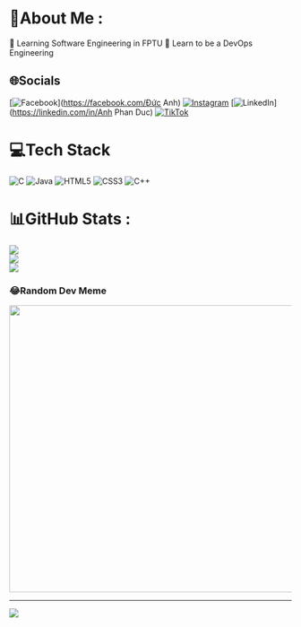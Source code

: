# 💫About Me :
🌴 Learning Software Engineering in FPTU
🔮 Learn to be a DevOps Engineering

## 🌐Socials
[![Facebook](https://img.shields.io/badge/Facebook-%231877F2.svg?logo=Facebook&logoColor=white)](https://facebook.com/Đức Anh) [![Instagram](https://img.shields.io/badge/Instagram-%23E4405F.svg?logo=Instagram&logoColor=white)](https://instagram.com/phanducanh912) [![LinkedIn](https://img.shields.io/badge/LinkedIn-%230077B5.svg?logo=linkedin&logoColor=white)](https://linkedin.com/in/Anh Phan Duc) [![TikTok](https://img.shields.io/badge/TikTok-%23000000.svg?logo=TikTok&logoColor=white)](https://tiktok.com/@ducanhhocfpt) 

# 💻Tech Stack
![C](https://img.shields.io/badge/c-%2300599C.svg?style=for-the-badge&logo=c&logoColor=white) ![Java](https://img.shields.io/badge/java-%23ED8B00.svg?style=for-the-badge&logo=java&logoColor=white) ![HTML5](https://img.shields.io/badge/html5-%23E34F26.svg?style=for-the-badge&logo=html5&logoColor=white) ![CSS3](https://img.shields.io/badge/css3-%231572B6.svg?style=for-the-badge&logo=css3&logoColor=white) ![C++](https://img.shields.io/badge/c++-%2300599C.svg?style=for-the-badge&logo=c%2B%2B&logoColor=white)
# 📊GitHub Stats :
![](https://github-readme-stats.vercel.app/api?username=ducanhdey&theme=dark&hide_border=true&include_all_commits=false&count_private=false)<br/>
![](https://github-readme-streak-stats.herokuapp.com/?user=ducanhdey&theme=dark&hide_border=true)<br/>
![](https://github-readme-stats.vercel.app/api/top-langs/?username=ducanhdey&theme=dark&hide_border=true&include_all_commits=false&count_private=false&layout=compact)

### 😂Random Dev Meme
<img src="https://random-memer.herokuapp.com/" width="512px"/>

---
[![](https://visitcount.itsvg.in/api?id=ducanhdey&icon=0&color=0)](https://visitcount.itsvg.in)
